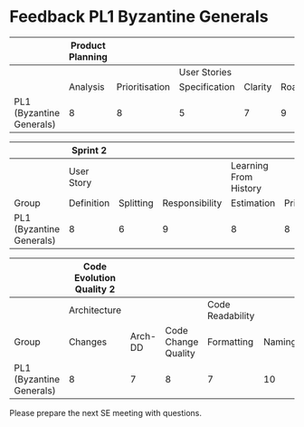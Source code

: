 # Feedback PL1 Byzantine Generals

|  | Product Planning |  |  |  |  |
|-------------------------------------|------------------|----------------|---------------|---------|---------|
|  |  |  | User Stories |  |  |
|  | Analysis | Prioritisation | Specification | Clarity | Roadmap |
| PL1 (Byzantine Generals) | 8 | 8 | 5 | 7 | 9 |

|  | Sprint 2 |  |  |  |  |  |
|-------------------------------------|------------|-----------|----------------|-----------------------|----------------|------------|
|  | User Story |  |  | Learning From History |  |  |
| Group | Definition | Splitting | Responsibility | Estimation | Prioritisation | Reflection |
| PL1 (Byzantine Generals) | 8 | 6 | 9 | 8 | 8 | 8 |

|  | Code Evolution Quality 2 |  |  |  |  |  |  |  |  |  |  |
|-------------------------------------|--------------------------|---------|---------------------|------------------|--------|----------|------------------------|---------|---------|------------------------|-------------|
|  | Architecture |  |  | Code Readability |  |  | Continuous Integration |  |  | Pull-based Development |  |
| Group | Changes | Arch-DD | Code Change Quality | Formatting | Naming | Comments | Building | Testing | Tooling | Branching | Code Review |
| PL1 (Byzantine Generals) | 8 | 7 | 8 | 7 | 10 | 10 | 10 | 7 | 7 | 8 | 4 |

Please prepare the next SE meeting with questions.